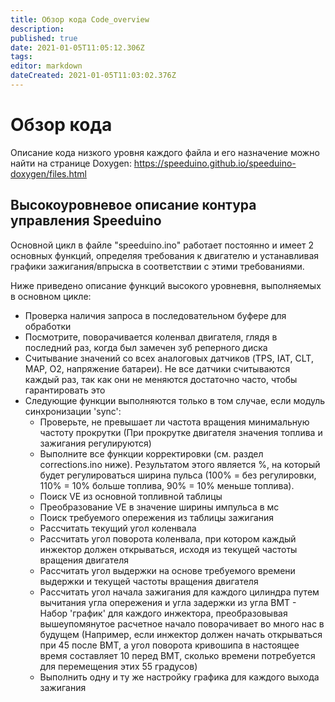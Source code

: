 ```yaml
---
title: Обзор кода Code_overview
description: 
published: true
date: 2021-01-05T11:05:12.306Z
tags: 
editor: markdown
dateCreated: 2021-01-05T11:03:02.376Z
---
```


# Обзор кода
Описание кода низкого уровня каждого файла и его назначение можно найти на странице Doxygen: https://speeduino.github.io/speeduino-doxygen/files.html

## Высокоуровневое описание контура управления Speeduino

Основной цикл в файле "speeduino.ino" работает постоянно и имеет 2 основных функций, определяя требования к двигателю и устанавливая графики зажигания/впрыска в соответствии с этими требованиями.

Ниже приведено описание функций высокого уровневня, выполняемых в основном цикле:

-   Проверка наличия запроса в последовательном буфере для обработки
-   Посмотрите, поворачивается коленвал двигателя, глядя в последний раз, когда был замечен зуб реперного диска
-   Считывание значений со всех аналоговых датчиков (TPS, IAT, CLT, MAP, O2, напряжение батареи). Не все датчики считываются каждый раз, так как они не меняются достаточно часто, чтобы гарантировать это
-   Следующие функции выполняются только в том случае, если модуль синхронизации 'sync':
    -   Проверьте, не превышает ли частота вращения минимальную частоту прокрутки (При прокрутке двигателя значения топлива и зажигания регулируются)
    -   Выполните все функции корректировки (см. раздел corrections.ino ниже). Результатом этого является %, на который будет регулироваться ширина пульса (100% = без регулировки, 110% = 10% больше топлива, 90% = 10% меньше топлива).
    -   Поиск VE из основной топливной таблицы
    -   Преобразование VE в значение ширины импульса в мс
    -   Поиск требуемого опережения из таблицы зажигания
    -   Рассчитать текущий угол коленвала
    -   Рассчитать угол поворота коленвала, при котором каждый инжектор должен открываться, исходя из текущей частоты вращения двигателя
    -   Рассчитать угол выдержки на основе требуемого времени выдержки и текущей частоты вращения двигателя
    -   Рассчитать угол начала зажигания для каждого цилиндра путем вычитания угла опережения и угла задержки из угла ВМТ - Набор 'график' для каждого инжектора, преобразовывая вышеупомянутое расчетное начало поворачивает во много нас в будущем (Например, если инжектор должен начать открываться при 45 после ВМТ, а угол поворота кривошипа в настоящее время составляет 10 перед ВМТ, сколько времени потребуется для перемещения этих 55 градусов)
    -   Выполнить одну и ту же настройку графика для каждого выхода зажигания